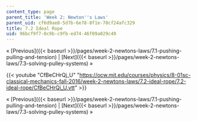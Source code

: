 ```yaml
---
content_type: page
parent_title: 'Week 2: Newton''s Laws'
parent_uid: cf6d9ae8-5d7b-6e78-8f1e-70cf24afc329
title: 7.2 Ideal Rope
uid: 96bcf9f7-0c9b-c9fb-ed74-46f09a029c49
---
```


« [Previous]({{< baseurl >}}/pages/week-2-newtons-laws/7.1-pushing-pulling-and-tension) | [Next]({{< baseurl >}}/pages/week-2-newtons-laws/7.3-solving-pulley-systems) »

{{< youtube "CfBeCHrQj_U" "https://ocw.mit.edu/courses/physics/8-01sc-classical-mechanics-fall-2016/week-2-newtons-laws/7.2-ideal-rope/7.2-ideal-rope/CfBeCHrQj_U.vtt" >}}

« [Previous]({{< baseurl >}}/pages/week-2-newtons-laws/7.1-pushing-pulling-and-tension) | [Next]({{< baseurl >}}/pages/week-2-newtons-laws/7.3-solving-pulley-systems) »